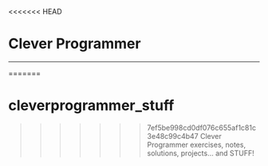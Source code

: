<<<<<<< HEAD
# Clever Programmer
---
=======
# cleverprogrammer_stuff
>>>>>>> 7ef5be998cd0df076c655af1c81c3e48c99c4b47
Clever Programmer exercises, notes, solutions, projects... and STUFF!
